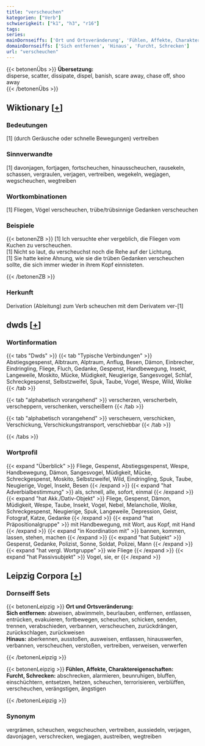 ```yaml
---
title: "verscheuchen"
kategorien: ["Verb"]
schwierigkeit: ["k1", "h3", "r16"]
tags:
series:
mainDornseiffs: ['Ort und Ortsveränderung', 'Fühlen, Affekte, Charaktereigenschaften']
domainDornseiffs: ['Sich entfernen', 'Hinaus', 'Furcht, Schrecken']
url: "verscheuchen"
---
```


{{< betonenÜbs >}}
**Übersetzung:**  
disperse, scatter, dissipate, dispel, banish, scare  away, chase off, shoo away  
{{< /betonenÜbs >}}

## Wiktionary [[+](https://de.wiktionary.org/wiki/verscheuchen)]

### Bedeutungen
[1] (durch Geräusche oder schnelle Bewegungen) vertreiben  

### Sinnverwandte
[1] davonjagen, fortjagen, fortscheuchen, hinausscheuchen, rausekeln, schassen, vergraulen, verjagen, vertreiben, wegekeln, wegjagen, wegscheuchen, wegtreiben  

### Wortkombinationen
[1] Fliegen, Vögel verscheuchen, trübe/trübsinnige Gedanken verscheuchen  

### Beispiele
{{< betonenZB >}}
[1] Ich versuchte eher vergeblich, die Fliegen vom Kuchen zu verscheuchen.  
[1] Nicht so laut, du verscheuchst noch die Rehe auf der Lichtung.  
[1] Sie hatte keine Ahnung, wie sie die trüben Gedanken verscheuchen sollte, die sich immer wieder in ihrem Kopf einnisteten.  

{{< /betonenZB >}}
### Herkunft
Derivation (Ableitung) zum Verb scheuchen mit dem Derivatem ver-[1]  



## dwds [[+](https://www.dwds.de/wb/verscheuchen)]

### Wortinformation
{{< tabs "Dwds" >}}
{{< tab "Typische Verbindungen" >}}
Abstiegsgespenst, Albtraum, Alptraum, Anflug, Besen, Dämon, Einbrecher, Eindringling, Fliege, Fluch, Gedanke, Gespenst, Handbewegung, Insekt, Langeweile, Moskito, Mücke, Müdigkeit, Neugierige, Sangesvogel, Schlaf, Schreckgespenst, Selbstzweifel, Spuk, Taube, Vogel, Wespe, Wild, Wolke
{{< /tab >}}

{{< tab "alphabetisch vorangehend" >}}
verscherzen, verscherbeln, verscheppern, verschenken, verscheißern
{{< /tab >}}

{{< tab "alphabetisch vorangehend" >}}
verscheuern, verschicken, Verschickung, Verschickungstransport, verschiebbar
{{< /tab >}}

{{< /tabs >}}

### Wortprofil
{{< expand "Überblick" >}} Fliege, Gespenst, Abstiegsgespenst, Wespe, Handbewegung, Dämon, Sangesvogel, Müdigkeit, Mücke, Schreckgespenst, Moskito, Selbstzweifel, Wild, Eindringling, Spuk, Taube, Neugierige, Vogel, Insekt, Besen {{< /expand >}}
{{< expand "hat Adverbialbestimmung" >}} als, schnell, alle, sofort, einmal {{< /expand >}}
{{< expand "hat Akk./Dativ-Objekt" >}} Fliege, Gespenst, Dämon, Müdigkeit, Wespe, Taube, Insekt, Vogel, Nebel, Melancholie, Wolke, Schreckgespenst, Neugierige, Spuk, Langeweile, Depression, Geist, Fotograf, Katze, Gedanke {{< /expand >}}
{{< expand "hat Präpositionalgruppe" >}} mit Handbewegung, mit Wort, aus Kopf, mit Hand {{< /expand >}}
{{< expand "in Koordination mit" >}} bannen, kommen, lassen, stehen, machen {{< /expand >}}
{{< expand "hat Subjekt" >}} Gespenst, Gedanke, Polizist, Sonne, Soldat, Polizei, Mann {{< /expand >}}
{{< expand "hat vergl. Wortgruppe" >}} wie Fliege {{< /expand >}}
{{< expand "hat Passivsubjekt" >}} Vogel, sie, er {{< /expand >}}

## Leipzig Corpora [[+](https://corpora.uni-leipzig.de/en/res?word=verscheuchen&corpusId=deu_newscrawl-public_2018)]

### Dornseiff Sets
{{< betonenLeipzig >}}
**Ort und Ortsveränderung:**  
**Sich entfernen:** abweisen, abwimmeln, beurlauben, entfernen, entlassen, entrücken, evakuieren, fortbewegen, scheuchen, schicken, senden, trennen, verabschieden, verbannen, verscheuchen, zurückdrängen, zurückschlagen, zurückweisen  
**Hinaus:** aberkennen, ausstoßen, ausweisen, entlassen, hinauswerfen, verbannen, verscheuchen, verstoßen, vertreiben, verweisen, verwerfen  

{{< /betonenLeipzig >}}


{{< betonenLeipzig >}}
**Fühlen, Affekte, Charaktereigenschaften:**  
**Furcht, Schrecken:** abschrecken, alarmieren, beunruhigen, bluffen, einschüchtern, entsetzen, hetzen, scheuchen, terrorisieren, verblüffen, verscheuchen, verängstigen, ängstigen  

{{< /betonenLeipzig >}}

### Synonym
vergrämen, scheuchen, wegscheuchen, vertreiben, aussiedeln, verjagen, davonjagen, verschrecken, wegjagen, austreiben, wegtreiben

